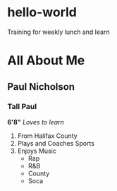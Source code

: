 # hello-world
Training for weekly lunch and learn
# All About Me
## Paul Nicholson
### Tall Paul
**6'8"**
*Loves to learn*
1. From Halifax County
2. Plays and Coaches Sports
3. Enjoys Music
   - Rap
   - R&B
   - County
   - Soca
     
